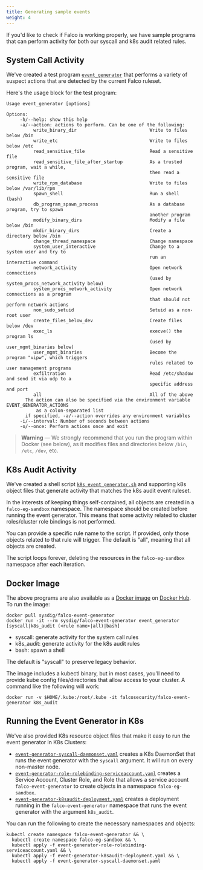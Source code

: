 ```yaml
---
title: Generating sample events
weight: 4
---
```


If you'd like to check if Falco is working properly, we have sample programs that can perform activity for both our syscall and k8s audit related rules.

## System Call Activity

We've created a test program [`event_generator`](https://github.com/falcosecurity/falco/blob/master/docker/event-generator/event_generator.cpp) that performs a variety of suspect actions that are detected by the current Falco ruleset.

Here's the usage block for the test program:

```shell
Usage event_generator [options]

Options:
     -h/--help: show this help
     -a/--action: actions to perform. Can be one of the following:
          write_binary_dir                           Write to files below /bin
          write_etc                                  Write to files below /etc
          read_sensitive_file                        Read a sensitive file
          read_sensitive_file_after_startup          As a trusted program, wait a while,
                                                     then read a sensitive file
          write_rpm_database                         Write to files below /var/lib/rpm
          spawn_shell                                Run a shell (bash)
          db_program_spawn_process                   As a database program, try to spawn
                                                     another program
          modify_binary_dirs                         Modify a file below /bin
          mkdir_binary_dirs                          Create a directory below /bin
          change_thread_namespace                    Change namespace
          system_user_interactive                    Change to a system user and try to
                                                     run an interactive command
          network_activity                           Open network connections
                                                     (used by system_procs_network_activity below)
          system_procs_network_activity              Open network connections as a program
                                                     that should not perform network actions
          non_sudo_setuid                            Setuid as a non-root user
          create_files_below_dev                     Create files below /dev
          exec_ls                                    execve() the program ls
                                                     (used by user_mgmt_binaries below)
          user_mgmt_binaries                         Become the program "vipw", which triggers
                                                     rules related to user management programs
          exfiltration                               Read /etc/shadow and send it via udp to a
                                                     specific address and port
          all                                        All of the above
       The action can also be specified via the environment variable EVENT_GENERATOR_ACTIONS
           as a colon-separated list
       if specified, -a/--action overrides any environment variables
     -i/--interval: Number of seconds between actions
     -o/--once: Perform actions once and exit
```

> **Warning** — We strongly recommend that you run the program within Docker (see below), as it modifies files and directories below `/bin`, `/etc`, `/dev`, etc.

## K8s Audit Activity

We've created a shell script [`k8s_event_generator.sh`](https://github.com/falcosecurity/falco/blob/master/docker/event-generator/k8_event_generator.sh) and supporting k8s object files that generate activity that matches the k8s audit event ruleset.

In the interests of keeping things self-contained, all objects are created in a `falco-eg-sandbox` namespace. The namespace should be created before running the event generator. This means that some activity related to cluster roles/cluster role bindings is not performed.

You can provide a specific rule name to the script. If provided, only those objects related to that rule will trigger. The default is "all", meaning that all objects are created.

The script loops forever, deleting the resources in the `falco-eg-sandbox` namespace after each iteration.

## Docker Image

The above programs are also available as a [Docker image](https://hub.docker.com/r/falcosecurity/falco-event-generator/) on [Docker Hub](https://hub.docker.com). To run the image:

```shell
docker pull sysdig/falco-event-generator
docker run -it --rm sysdig/falco-event-generator event_generator [syscall|k8s_audit (<rule name>|all)|bash]
```

* syscall: generate activity for the system call rules
* k8s_audit: generate activity for the k8s audit rules
* bash: spawn a shell

The default is "syscall" to preserve legacy behavior.

The image includes a kubectl binary, but in most cases, you'll need to provide kube config files/directories that allow access to your cluster. A command like the following will work:

```
docker run -v $HOME/.kube:/root/.kube -it falcosecurity/falco-event-generator k8s_audit
```

## Running the Event Generator in K8s

We've also provided K8s resource object files that make it easy to run the event generator in K8s Clusters:

* [`event-generator-syscall-daemonset.yaml`](https://github.com/falcosecurity/falco/blob/master/docker/event-generator/event-generator-syscall-daemonset.yaml) creates a K8s DaemonSet that runs the event generator with the `syscall` argument. It will run on every non-master node.
* [`event-generator-role-rolebinding-serviceaccount.yaml`](https://github.com/falcosecurity/falco/blob/master/docker/event-generator/event-generator-role-rolebinding-serviceaccount.yaml) creates a Service Account, Cluster Role, and Role that allows a service account `falco-event-generator` to create objects in a namespace `falco-eg-sandbox`.
* [`event-generator-k8saudit-deployment.yaml`](https://github.com/falcosecurity/falco/blob/master/docker/event-generator/event-generator-syscall-daemonset.yaml) creates a deployment running in the `falco-event-generator` namespace that runs the event generator with the argument `k8s_audit`.

You can run the following to create the necessary namespaces and objects:

```
kubectl create namespace falco-event-generator && \
  kubectl create namespace falco-eg-sandbox && \
  kubectl apply -f event-generator-role-rolebinding-serviceaccount.yaml && \
  kubectl apply -f event-generator-k8saudit-deployment.yaml && \
  kubectl apply -f event-generator-syscall-daemonset.yaml
```

